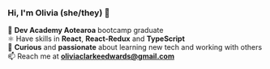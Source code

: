 ### Hi, I'm Olivia (she/they) 👋

<!--
**olivia-clarkeedwards/olivia-clarkeedwards** is a ✨ _special_ ✨ repository because its `README.md` (this file) appears on your GitHub profile.

Here are some ideas to get you started:


- 👯 I’m looking to collaborate on ...
- 🤔 I’m looking for help with ...
- 💬 Ask me about ...
- 📫 How to reach me: ...
-  ...
- ...
😄 Pronouns: she
⚡ decided to fast-track my way into work by doing a *coding bootcamp* after completing two years of my computer science degree   
-->


🔭 **Dev Academy Aotearoa** bootcamp graduate   
⚛️ Have skills in **React**, **React-Redux** and **TypeScript**  
🌱 **Curious** and **passionate** about learning new tech and working with others 
📫 Reach me at **oliviaclarkeedwards@gmail.com**  
